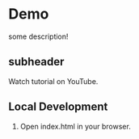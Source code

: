 # Demo

some description!

## subheader

Watch tutorial on YouTube.

## Local Development

1. Open index.html in your browser.